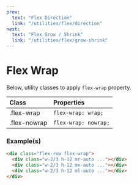 ```yaml
---
prev:
  text: "Flex Direction"
  link: "/utilities/flex/direction"
next:
  text: "Flex Grow / Shrink"
  link: "/utilities/flex/grow-shrink"
---
```


# Flex Wrap

Below, utility classes to apply `flex-wrap` property.

| Class        | Properties           |
| :----------- | :------------------- |
| .flex-wrap   | `flex-wrap: wrap;`   |
| .flex-nowrap | `flex-wrap: nowrap;` |

### Example(s)

<div class="flex-row flex-wrap gap-2 radius-8 p-6 mt-8" style="background-color: var(--vp-c-bg-alt);">
  <div class="w-2/3 h-12 mr-auto radius-4" style="background-color: var(--vp-c-brand-3);" />
  <div class="w-2/3 h-12 mx-auto radius-4" style="background-color: var(--vp-c-brand-3);" />
  <div class="w-2/3 h-12 ml-auto radius-4" style="background-color: var(--vp-c-brand-3);" />
</div>

```html
<div class="flex-row flex-wrap">
  <div class="w-2/3 h-12 mr-auto ..."></div>
  <div class="w-2/3 h-12 mx-auto ..."></div>
  <div class="w-2/3 h-12 ml-auto ..."></div>
</div>
```

